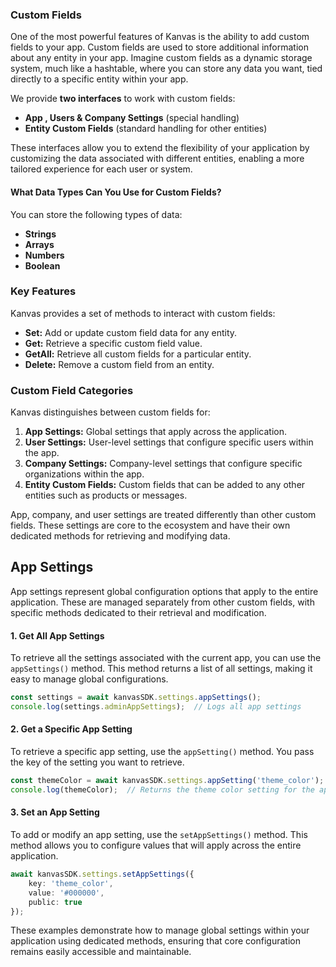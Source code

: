 ### Custom Fields

One of the most powerful features of Kanvas is the ability to add custom fields to your app. Custom fields are used to store additional information about any entity in your app. Imagine custom fields as a dynamic storage system, much like a hashtable, where you can store any data you want, tied directly to a specific entity within your app.

We provide **two interfaces** to work with custom fields:
- **App , Users & Company Settings** (special handling)
- **Entity Custom Fields** (standard handling for other entities)

These interfaces allow you to extend the flexibility of your application by customizing the data associated with different entities, enabling a more tailored experience for each user or system.

#### What Data Types Can You Use for Custom Fields?
You can store the following types of data:
- **Strings**
- **Arrays**
- **Numbers**
- **Boolean**

### Key Features

Kanvas provides a set of methods to interact with custom fields:

- **Set:** Add or update custom field data for any entity.
- **Get:** Retrieve a specific custom field value.
- **GetAll:** Retrieve all custom fields for a particular entity.
- **Delete:** Remove a custom field from an entity.


### Custom Field Categories

Kanvas distinguishes between custom fields for:
1. **App Settings:** Global settings that apply across the application.
2. **User Settings:** User-level settings that configure specific users within the app.
3. **Company Settings:** Company-level settings that configure specific organizations within the app.
4. **Entity Custom Fields:** Custom fields that can be added to any other entities such as products or messages.

App, company, and user settings are treated differently than other custom fields. These settings are core to the ecosystem and have their own dedicated methods for retrieving and modifying data.


## App Settings

App settings represent global configuration options that apply to the entire application. These are managed separately from other custom fields, with specific methods dedicated to their retrieval and modification.

#### 1. Get All App Settings

To retrieve all the settings associated with the current app, you can use the `appSettings()` method. This method returns a list of all settings, making it easy to manage global configurations.

```typescript
const settings = await kanvasSDK.settings.appSettings();
console.log(settings.adminAppSettings);  // Logs all app settings
```

#### 2. Get a Specific App Setting

To retrieve a specific app setting, use the `appSetting()` method. You pass the key of the setting you want to retrieve.

```typescript
const themeColor = await kanvasSDK.settings.appSetting('theme_color');
console.log(themeColor);  // Returns the theme color setting for the app
```

#### 3. Set an App Setting

To add or modify an app setting, use the `setAppSettings()` method. This method allows you to configure values that will apply across the entire application.

```typescript
await kanvasSDK.settings.setAppSettings({
    key: 'theme_color',
    value: '#000000',
    public: true
});
```

These examples demonstrate how to manage global settings within your application using dedicated methods, ensuring that core configuration remains easily accessible and maintainable.